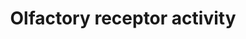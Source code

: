 ---
annotations:
- type: Cell Type Ontology
  value: olfactory receptor cell
- type: Pathway Ontology
  value: signaling pathway
authors:
- Fehrhart
- Mkutmon
- Khanspers
- MaintBot
- Elisa
description: Olfactory receptors are member of the class A rhodopsin-like family of
  G protein-coupled receptors (GPCRs) receptor molecules. They are sitting on the
  surface of olfactory receptor neurons in the olfactory bulb and responsible for
  detecting odors and initiation of signalling cascade. Humans have about 800 different
  genes for olfactory receptors. This gene list of olfactory receptors is generated
  from the gene ontology.
last-edited: 2016-07-25
organisms:
- Homo sapiens
redirect_from:
- /index.php/Pathway:WP3608
- /instance/WP3608
schema-jsonld:
- '@context': https://schema.org/
  '@id': https://wikipathways.github.io/pathways/WP3608.html
  '@type': Dataset
  creator:
    '@type': Organization
    name: WikiPathways
  description: Olfactory receptors are member of the class A rhodopsin-like family
    of G protein-coupled receptors (GPCRs) receptor molecules. They are sitting on
    the surface of olfactory receptor neurons in the olfactory bulb and responsible
    for detecting odors and initiation of signalling cascade. Humans have about 800
    different genes for olfactory receptors. This gene list of olfactory receptors
    is generated from the gene ontology.
  keywords:
  - OR51G2
  - OR1K1
  - OR51B6
  - OR11H1
  - OR2S2
  - OR4K5
  - OR5T1
  - OR13H1
  - OR4S2
  - OR2W3
  - OR10J3
  - OR10H5
  - OR10G8
  - OR52M1
  - OR52I1
  - OR4N2
  - OR1N2
  - OR6V1
  - OR4M2
  - OR2B6
  - OR1A1
  - OR5K1
  - OR5M10
  - OR51B2
  - OR10Q1
  - OR4N4
  - OR8H1
  - OR2G6
  - OR10X1
  - OR51I2
  - OR5C1
  - OR13A1
  - OR6C6
  - OR2L3
  - OR2T10
  - OR10P1
  - OR4B1
  - OR4D1
  - OR1D5
  - OR51C1P
  - OR11H6
  - OR2T6
  - OR10R2
  - OR2AJ1
  - OR5R1
  - OR6F1
  - OR2A1
  - OR4L1
  - OR10A5
  - OR5H14
  - OR2T29
  - GPBAR1
  - OR11L1
  - OR9Q1
  - OR5AR1
  - OR10T2
  - OR4F4
  - OR10J5
  - OR4S1
  - OR1L8
  - OR51B5
  - OR4K14
  - OR8A1
  - OR8J1
  - OR5T2
  - OR1J2
  - OR10H3
  - OR1M1
  - OR52K2
  - OR8S1
  - OR8B3
  - OR11A1
  - OR2T12
  - OR2D3
  - OR4F16
  - OR10G2
  - OR5T3
  - OR56A4
  - OR56A3
  - OR2L8
  - OR2T11
  - OR5D14
  - OR1Q1
  - OR2C1
  - OR6B1
  - OR5AU1
  - OR4E2
  - OR4F29
  - OR51V1
  - OR52E6
  - OR4P4
  - OR5L2
  - OR1E1
  - OR10D3
  - OR10AD1
  - OR4K1
  - OR6C75
  - OR8H2
  - OR2T5
  - OR2K2
  - OR6K2
  - OR13C2
  - OR10A4
  - OR8J3
  - OR13C5
  - OR6A2
  - OR51S1
  - OR11H4
  - OR6Y1
  - OR6B2
  - OR8I2
  - OR51E1
  - OR11G2
  - OR51G1
  - OR7G3
  - OR1G1
  - AC022762.1
  - OR56B1
  - OR10H4
  - OR5B17
  - OR4Q3
  - OR1J4
  - OR2T27
  - OR10A3
  - OR5M11
  - OR7A5
  - OR2A12
  - OR4K13
  - OR2L2
  - OR8B12
  - OR52A5
  - OR3A3
  - OR10A6
  - OR13C3
  - OR2T1
  - OR5B2
  - OR7G2
  - OR51E2
  - OR4K15
  - OR9K2
  - OR10A2
  - OR1L3
  - OR6C3
  - OR5AC2
  - OR52W1
  - OR2M7
  - OR5W2
  - OR10AG1
  - OR52N4
  - OR51A4
  - OR51J1
  - OR6K3
  - OR6J1
  - OR2T4
  - OR5AN1
  - OR7E24
  - OR2A25
  - OR2D2
  - OR51F1
  - OR6C76
  - OR5M1
  - OR6C74
  - OR4D10
  - OR52D1
  - OR5K4
  - OR2T34
  - OR2V2
  - OR14A16
  - OR4F21
  - OR6C4
  - OR3A2
  - OR10G9
  - OR1F1
  - OR2L5
  - OR10G7
  - OR5B12
  - OR52B6
  - OR2Y1
  - OR51A2
  - OR6C70
  - OR14I1
  - OR6C68
  - OR2AG2
  - OR5B21
  - OR10AB1P
  - OR8H3
  - OR3A1
  - OR5AS1
  - OR2J2
  - OR4A5
  - OR2F2
  - OR9I1
  - OR5J2
  - OR5I1
  - OR4D11
  - OR2M4
  - OR4C16
  - OR5D13
  - OR2A4
  - OR7G1
  - OR9Q2
  - OR2M5
  - OR2J3
  - OR4X2
  - OR4F15
  - OR2C3
  - OR2AP1
  - OR6Q1
  - OR2B11
  - OR52L1
  - OR8B2
  - OR14C36
  - OR13G1
  - OR6N1
  - OR13J1
  - OR1A2
  - OR1N1
  - OR6B3
  - OR8D2
  - OR51F2
  - OR2AK2
  - OR52A1
  - OR1J1
  - OR2W1
  - OR10J1
  - OR5P3
  - OR51M1
  - OR5A1
  - OR2T8
  - OR52N5
  - OR4C15
  - OR8D4
  - OR5A2
  - OR10V1
  - OR1L1
  - OR4C12
  - OR52B4
  - OR4N5
  - OR13F1
  - OR6C2
  - OR56A1
  - OR1I1
  - OR52B2
  - OR10K1
  - OR4C6
  - OR2J1
  - OR5H15
  - OR4A47
  - OR4F5
  - OR2M3
  - OR13C4
  - OR5M8
  - OR5D16
  - OR2A2
  - OR2H2
  - OR10H1
  - OR7C2
  - OR6N2
  - OR10W1
  - OR8K5
  - OR8K3
  - OR52R1
  - OR5AP2
  - OR1L4
  - OR5D18
  - OR2L13
  - OR2AE1
  - OR4D2
  - OR2Z1
  - OR2G2
  - OR4A15
  - OR4K17
  - OR8B4
  - OR13C8
  - OR1S1
  - OR8U1
  - GPR150
  - OR14J1
  - OR51T1
  - OR4D9
  - OR51Q1
  - OR8B8
  - OR4M1
  - OR9A2
  - OR6K6
  - OR4C5
  - OR5M9
  - OR5V1
  - OR52E8
  - OR4F6
  - OR9A4
  - OR5L1
  - OR5K3
  - OR4C13
  - OR2T3
  - OR52N1
  - OR2H1
  - OR8D1
  - OR7C1
  - OR2T2
  - OR2A7
  - OR6M1
  - OR5M3
  - OR1C1
  - OR1S2
  - OR51L1
  - OR2AT4
  - OR14K1
  - OR2B2
  - OR5H2
  - OR5P2
  - OR13C9
  - OR52I2
  - OR4D5
  - OR5H6
  - OR4D6
  - OR12D2
  - OR2T33
  - OR52E2
  - OR13D1
  - OR4F17
  - OR6P1
  - OR51A7
  - OR5K2
  - OR2A5
  - OR56B4
  - OR11H12
  - OR1L6
  - OR4X1
  - OR8K1
  - OR52H1
  - OR2A42
  - OR1E2
  - OR10K2
  - OR5B3
  - OR2V1
  - OR1B1
  - OR6T1
  - OR51B4
  - OR2T35
  - OR2A14
  - OR5AK2
  - OR2G3
  - OR4F3
  - OR6X1
  - OR2F1
  - OR51I1
  - OR51H1P
  - OR7D4
  - OR2AG1
  - OR4C3
  - OR9G4
  - OR6C1
  - OR52K1
  - OR12D3
  - OR10A7
  - AC111177.1
  - OR5F1
  - OR6S1
  - OR52N2
  - OR10Z1
  - OR10G3
  - OR6C65
  - OR2M2
  - OR1D2
  - OR14A2
  - OR10G4
  - OR10H2
  - OR10S1
  - OR5H1
  - OR4K2
  - OR7A17
  - OR4A16
  - OR10C1
  - OR4C46
  - OR7D2
  - OR51D1
  - OR9G1
  - OR52E4
  - OR52J3
  - OR4C11
  - OR7A10
  - OR2B3
  license: CC0
  name: Olfactory receptor activity
seo: CreativeWork
title: Olfactory receptor activity
wpid: WP3608
---